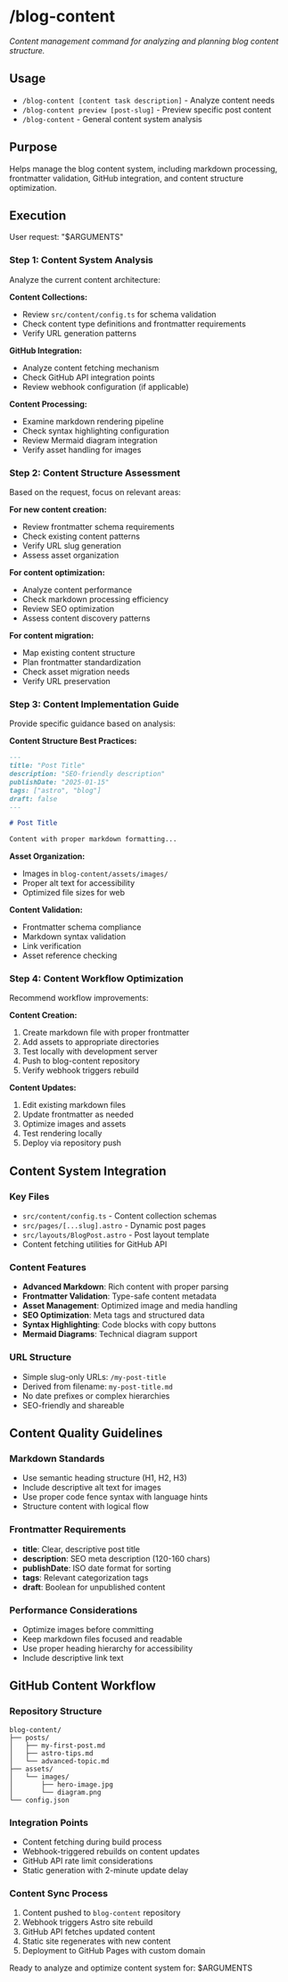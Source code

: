 # /blog-content

*Content management command for analyzing and planning blog content structure.*

## Usage
- `/blog-content [content task description]` - Analyze content needs
- `/blog-content preview [post-slug]` - Preview specific post content
- `/blog-content` - General content system analysis

## Purpose
Helps manage the blog content system, including markdown processing, frontmatter validation, GitHub integration, and content structure optimization.

## Execution

User request: "$ARGUMENTS"

### Step 1: Content System Analysis
Analyze the current content architecture:

**Content Collections:**
- Review `src/content/config.ts` for schema validation
- Check content type definitions and frontmatter requirements
- Verify URL generation patterns

**GitHub Integration:**
- Analyze content fetching mechanism
- Check GitHub API integration points
- Review webhook configuration (if applicable)

**Content Processing:**
- Examine markdown rendering pipeline
- Check syntax highlighting configuration
- Review Mermaid diagram integration
- Verify asset handling for images

### Step 2: Content Structure Assessment
Based on the request, focus on relevant areas:

**For new content creation:**
- Review frontmatter schema requirements
- Check existing content patterns
- Verify URL slug generation
- Assess asset organization

**For content optimization:**
- Analyze content performance
- Check markdown processing efficiency
- Review SEO optimization
- Assess content discovery patterns

**For content migration:**
- Map existing content structure
- Plan frontmatter standardization
- Check asset migration needs
- Verify URL preservation

### Step 3: Content Implementation Guide
Provide specific guidance based on analysis:

**Content Structure Best Practices:**
```markdown
---
title: "Post Title"
description: "SEO-friendly description"
publishDate: "2025-01-15"
tags: ["astro", "blog"]
draft: false
---

# Post Title

Content with proper markdown formatting...
```

**Asset Organization:**
- Images in `blog-content/assets/images/`
- Proper alt text for accessibility
- Optimized file sizes for web

**Content Validation:**
- Frontmatter schema compliance
- Markdown syntax validation
- Link verification
- Asset reference checking

### Step 4: Content Workflow Optimization
Recommend workflow improvements:

**Content Creation:**
1. Create markdown file with proper frontmatter
2. Add assets to appropriate directories
3. Test locally with development server
4. Push to blog-content repository
5. Verify webhook triggers rebuild

**Content Updates:**
1. Edit existing markdown files
2. Update frontmatter as needed
3. Optimize images and assets
4. Test rendering locally
5. Deploy via repository push

## Content System Integration

### Key Files
- `src/content/config.ts` - Content collection schemas
- `src/pages/[...slug].astro` - Dynamic post pages
- `src/layouts/BlogPost.astro` - Post layout template
- Content fetching utilities for GitHub API

### Content Features
- **Advanced Markdown**: Rich content with proper parsing
- **Frontmatter Validation**: Type-safe content metadata
- **Asset Management**: Optimized image and media handling
- **SEO Optimization**: Meta tags and structured data
- **Syntax Highlighting**: Code blocks with copy buttons
- **Mermaid Diagrams**: Technical diagram support

### URL Structure
- Simple slug-only URLs: `/my-post-title`
- Derived from filename: `my-post-title.md`
- No date prefixes or complex hierarchies
- SEO-friendly and shareable

## Content Quality Guidelines

### Markdown Standards
- Use semantic heading structure (H1, H2, H3)
- Include descriptive alt text for images
- Use proper code fence syntax with language hints
- Structure content with logical flow

### Frontmatter Requirements
- **title**: Clear, descriptive post title
- **description**: SEO meta description (120-160 chars)
- **publishDate**: ISO date format for sorting
- **tags**: Relevant categorization tags
- **draft**: Boolean for unpublished content

### Performance Considerations
- Optimize images before committing
- Keep markdown files focused and readable
- Use proper heading hierarchy for accessibility
- Include descriptive link text

## GitHub Content Workflow

### Repository Structure
```
blog-content/
├── posts/
│   ├── my-first-post.md
│   ├── astro-tips.md
│   └── advanced-topic.md
├── assets/
│   └── images/
│       ├── hero-image.jpg
│       └── diagram.png
└── config.json
```

### Integration Points
- Content fetching during build process
- Webhook-triggered rebuilds on content updates
- GitHub API rate limit considerations
- Static generation with 2-minute update delay

### Content Sync Process
1. Content pushed to `blog-content` repository
2. Webhook triggers Astro site rebuild
3. GitHub API fetches updated content
4. Static site regenerates with new content
5. Deployment to GitHub Pages with custom domain

Ready to analyze and optimize content system for: $ARGUMENTS
